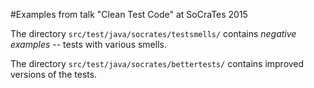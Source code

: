 #Examples from talk "Clean Test Code" at SoCraTes 2015

The directory `src/test/java/socrates/testsmells/` contains *negative examples* -- tests with various smells.

The directory `src/test/java/socrates/bettertests/` contains improved versions of the tests.

